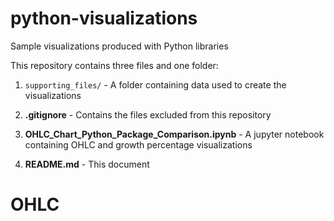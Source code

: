 # python-visualizations
Sample visualizations produced with Python libraries

This repository contains three files and one folder:

1) `supporting_files/` - A folder containing data used to create the visualizations

2) **.gitignore** - Contains the files excluded from this repository

3) **OHLC_Chart_Python_Package_Comparison.ipynb** - A jupyter notebook containing OHLC and growth percentage visualizations

4) **README.md** - This document


# OHLC
